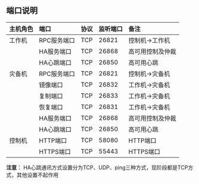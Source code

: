 ## 端口说明

| 主机角色 | 端口 | 协议 | 监听端口 | 备注 |
| :--- | :--- | :--- | :--- | :--- |
| 工作机 | RPC服务端口 | TCP | 26821 | 控制机-&gt;工作机 |
|  | HA服务端口 | TCP | 26868 | 高可用控制及仲裁 |
|  | HA心跳端口 | TCP | 26850 | 高可用心跳 |
| 灾备机 | RPC服务端口 | TCP | 26821 | 控制机-&gt;灾备机 |
|  | 镜像端口 | TCP | 26832 | 工作机-&gt;灾备机 |
|  | 复制端口 | TCP | 26833 | 工作机-&gt;灾备机 |
|  | 恢复端口 | TCP | 26831 | 工作机-&gt;灾备机 |
|  | HA服务端口 | TCP | 26868 | 高可用控制及仲裁 |
|  | HA心跳端口 | TCP | 26850 | 高可用心跳 |
| 控制机 | HTTP端口 | TCP | 58080 | HTTP端口 |
|  | HTTPS端口 | TCP | 55443 | HTTPS端口 |


**注意**： HA心跳通讯方式设置分为TCP、UDP、ping三种方式，现阶段都是TCP方式，其他设置不起作用 





